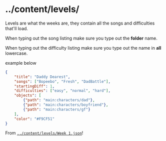 # ../content/levels/
Levels are what the weeks are, they contain all the songs and difficulties that'll load.

When typing out the song listing make sure you type out the **folder** name.

When typing out the difficulty listing make sure you type out the name in **all** lowercase.

example below
```json
{
	"title": "Daddy Dearest",
	"songs": ["Bopeebo", "Fresh", "DadBattle"],
	"startingDiff": 1,
	"difficulties": ["easy", "normal", "hard"],
	"objects": [
		{"path": "main:characters/dad"},
		{"path": "main:characters/boyfriend"},
		{"path": "main:characters/gf"}
	],
	"color": "#F9CF51"
}
```
From [`../content/levels/Week 1.json`](/content/levels/Week%201.json)!